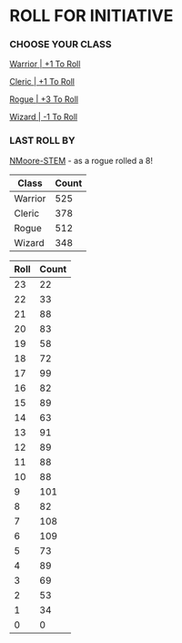 # ROLL FOR INITIATIVE
### CHOOSE YOUR CLASS

[Warrior | +1 To Roll](https://github.com/benjaminsampica/benjaminsampica/issues/new?title=roll%7Cwarrior&body=Just+click+%27Submit+new+issue%27.)

[Cleric | +1 To Roll](https://github.com/benjaminsampica/benjaminsampica/issues/new?title=roll%7Ccleric&body=Just+click+%27Submit+new+issue%27.)

[Rogue | +3 To Roll](https://github.com/benjaminsampica/benjaminsampica/issues/new?title=roll%7Crogue&body=Just+click+%27Submit+new+issue%27.)

[Wizard | -1 To Roll](https://github.com/benjaminsampica/benjaminsampica/issues/new?title=roll%7Cwizard&body=Just+click+%27Submit+new+issue%27.)
### LAST ROLL BY
[NMoore-STEM](https://www.github.com/NMoore-STEM) - as a rogue rolled a 8!

|Class|Count|
|-|-|
|Warrior|525|
|Cleric|378|
|Rogue|512|
|Wizard|348|

|Roll|Count|
|-|-|
|23|22
|22|33
|21|88
|20|83
|19|58
|18|72
|17|99
|16|82
|15|89
|14|63
|13|91
|12|89
|11|88
|10|88
|9|101
|8|82
|7|108
|6|109
|5|73
|4|89
|3|69
|2|53
|1|34
|0|0
